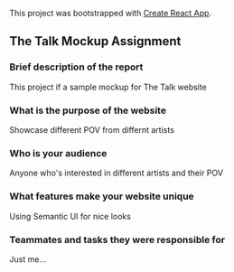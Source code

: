 This project was bootstrapped with [Create React App](https://github.com/facebook/create-react-app).
## The Talk Mockup Assignment
### Brief description of the report
This project if a sample mockup for The Talk website
<br />
### What is the purpose of the website
Showcase different POV from differnt artists
<br />
### Who is your audience
Anyone who's interested in different artists and their POV
<br />
### What features make your website unique 
Using Semantic UI for nice looks
<br />
### Teammates and tasks they were responsible for 
Just me...
